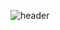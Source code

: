 ![header](https://capsule-render.vercel.app/api?type=waving&color=random&height=320&section=header&text=Jin_Young_hwa%20&fontSize=60&animation=fadeIn)